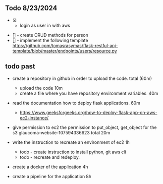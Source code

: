 
## Todo 8/23/2024
* [x] - login as user in with aws
* [] - create CRUD methods for person
* [] - implement the following template https://github.com/tomasrasymas/flask-restful-api-template/blob/master/endpoints/users/resource.py


## todo past
* create a repository in github in order to upload the code. total (60m)
    * upload the code 10m
    * create a file where you have repository environment variables. 40m
* read the documentation how to deploy flask applications.   60m
    *  https://www.geeksforgeeks.org/how-to-deploy-flask-app-on-aws-ec2-instance/
* give permission to ec2 the permission to put_object, get_object for the s3 glaucoma-website-107594336623 total 20m
* write the instruction to recreate an environment of ec2 1h
    * todo - create instruction to install python, git aws cli
    * todo - recreate and redeploy.

* create a docker of the application 4h
* create a pipeline for the application 8h